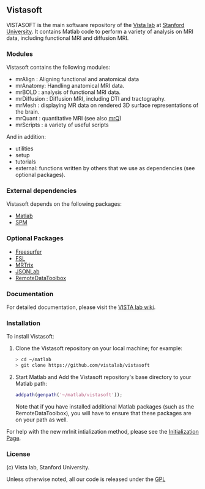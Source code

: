 ## Vistasoft

VISTASOFT is the main software repository of the [Vista lab](http://vistalab.stanford.edu) at [Stanford University](http://stanford.edu). It contains Matlab code to perform a variety of analysis on MRI data, including functional MRI and diffusion MRI.

### Modules
Vistasoft contains the following modules:

- mrAlign : Aligning functional and anatomical data
- mrAnatomy: Handling anatomical MRI data. 
- mrBOLD : analysis of functional MRI data.
- mrDiffusion : Diffusion MRI, including DTI and tractography.
- mrMesh : displaying MR data on rendered 3D surface representations of the brain.
- mrQuant : quantitative MRI (see also [mrQ](https://github.com/vistalab/mrQ))
- mrScripts : a variety of useful scripts

And in addition:
- utilities
- setup
- tutorials 
- external: functions written by others that we use as dependencies (see optional packages).

### External dependencies
Vistasoft depends on the following packages:
- [Matlab](http://mathworks.com)
- [SPM](http://www.fil.ion.ucl.ac.uk/spm/)

### Optional Packages
 - [Freesurfer](https://surfer.nmr.mgh.harvard.edu/fswiki/DownloadAndInstall)
 - [FSL](http://fsl.fmrib.ox.ac.uk/fsl/fslwiki/)
 - [MRTrix](http://www.nitrc.org/projects/mrtrix/)
 - [JSONLab](http://iso2mesh.sourceforge.net/cgi-bin/index.cgi?jsonlab)
 - [RemoteDataToolbox](https://github.com/isetbio/RemoteDataToolbox)

### Documentation
For detailed documentation, please visit the [VISTA lab wiki](http://vistalab.stanford.edu/wiki).

### Installation

To install Vistasoft:

1. Clone the Vistasoft repository on your local machine; for example:

   ```sh
   > cd ~/matlab
   > git clone https://github.com/vistalab/vistasoft

   ```
   
2. Start Matlab and Add the Vistasoft repository's base directory to your Matlab path:

   ```matlab
   addpath(genpath('~/matlab/vistasoft'));
   ```

   Note that if you have installed additional Matlab packages (such as the RemoteDataToolbox), you will have to ensure that these packages are on your path as well.

For help with the new mrInit intialization method, please see the [Initialization Page](http://white.stanford.edu/newlm/index.php/Initialization#mrInit).

### License

(c) Vista lab, Stanford University.

Unless otherwise noted, all our code is released under the [GPL](http://www.gnu.org/copyleft/gpl.html) 
